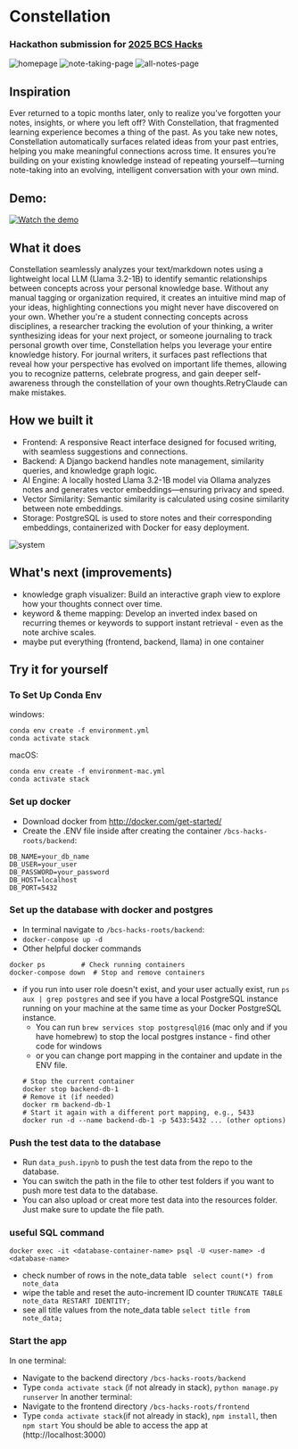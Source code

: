 # Constellation 

### Hackathon submission for [2025 BCS Hacks](https://devpost.com/software/bcs-hacks)
![homepage](image-1.png)
![note-taking-page](image.png)
![all-notes-page](image-2.png)

## Inspiration
Ever returned to a topic months later, only to realize you’ve forgotten your notes, insights, or where you left off? With Constellation, that fragmented learning experience becomes a thing of the past. As you take new notes, Constellation automatically surfaces related ideas from your past entries, helping you make meaningful connections across time. It ensures you’re building on your existing knowledge instead of repeating yourself—turning note-taking into an evolving, intelligent conversation with your own mind.

## Demo: 
[![Watch the demo](image-3.png)](https://www.youtube.com/watch?v=a8xt9mVNp-Y)

## What it does
Constellation seamlessly analyzes your text/markdown notes using a lightweight local LLM (Llama 3.2-1B) to identify semantic relationships between concepts across your personal knowledge base. Without any manual tagging or organization required, it creates an intuitive mind map of your ideas, highlighting connections you might never have discovered on your own. Whether you're a student connecting concepts across disciplines, a researcher tracking the evolution of your thinking, a writer synthesizing ideas for your next project, or someone journaling to track personal growth over time, Constellation helps you leverage your entire knowledge history. For journal writers, it surfaces past reflections that reveal how your perspective has evolved on important life themes, allowing you to recognize patterns, celebrate progress, and gain deeper self-awareness through the constellation of your own thoughts.RetryClaude can make mistakes. 

## How we built it
- Frontend: A responsive React interface designed for focused writing, with seamless suggestions and connections.
- Backend: A Django backend handles note management, similarity queries, and knowledge graph logic.
- AI Engine: A locally hosted Llama 3.2-1B model via Ollama analyzes notes and generates vector embeddings—ensuring privacy and speed.
- Vector Similarity: Semantic similarity is calculated using cosine similarity between note embeddings.
- Storage: PostgreSQL is used to store notes and their corresponding embeddings, containerized with Docker for easy deployment.

![system](system.jpeg)

## What's next (improvements) 
- knowledge graph visualizer: Build an interactive graph view to explore how your thoughts connect over time.
- keyword & theme mapping: Develop an inverted index based on recurring themes or keywords to support instant retrieval - even as the note archive scales.
- maybe put everything (frontend, backend, llama) in one container 

## Try it for yourself 

### To Set Up Conda Env
windows:

```
conda env create -f environment.yml
conda activate stack
```

macOS:

```
conda env create -f environment-mac.yml
conda activate stack

```

### Set up docker

- Download docker from http://docker.com/get-started/
- Create the .ENV file inside after creating the container `/bcs-hacks-roots/backend`: 
```
DB_NAME=your_db_name
DB_USER=your_user
DB_PASSWORD=your_password
DB_HOST=localhost
DB_PORT=5432
```

### Set up the database with docker and postgres

- In terminal navigate to `/bcs-hacks-roots/backend`:
- `docker-compose up -d`
- Other helpful docker commands 
```
docker ps         # Check running containers
docker-compose down  # Stop and remove containers
```
- if you run into user role doesn't exist, and your user actually exist, run `ps aux | grep postgres` and see if you have a local PostgreSQL instance running on your machine at the same time as your Docker PostgreSQL instance.
    - You can run `brew services stop postgresql@16` (mac only and if you have homebrew) to stop the local postgres instance - find other code for windows 
    - or you can change port mapping in the container and update in the ENV file. 
    ```
    # Stop the current container
    docker stop backend-db-1
    # Remove it (if needed)
    docker rm backend-db-1
    # Start it again with a different port mapping, e.g., 5433
    docker run -d --name backend-db-1 -p 5433:5432 ... (other options)
    ```
    

### Push the test data to the database

- Run `data_push.ipynb` to push the test data from the repo to the database.
- You can switch the path in the file to other test folders if you want to push more test data to the database.
- You can also upload or creat more test data into the resources folder. Just make sure to update the file path.

### useful SQL command

`docker exec -it <database-container-name> psql -U <user-name> -d <database-name>`

- check number of rows in the note_data table
` select count(*) from note_data`
- wipe the table and reset the auto-increment ID counter
`TRUNCATE TABLE note_data RESTART IDENTITY;`
- see all title values from the note_data table
`select title from note_data;`

### Start the app

In one terminal:

- Navigate to the backend directory `/bcs-hacks-roots/backend`
- Type `conda activate stack` (if not already in stack), `python manage.py runserver`
  In another terminal:
- Navigate to the frontend directory `/bcs-hacks-roots/frontend`
- Type `conda activate stack`(if not already in stack), `npm install`, then `npm start`
  You should be able to access the app at (http://localhost:3000)

